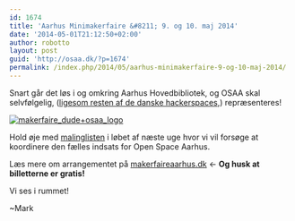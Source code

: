 ```yaml
---
id: 1674
title: 'Aarhus Minimakerfaire &#8211; 9. og 10. maj 2014'
date: '2014-05-01T21:12:50+02:00'
author: robotto
layout: post
guid: 'http://osaa.dk/?p=1674'
permalink: /index.php/2014/05/aarhus-minimakerfaire-9-og-10-maj-2014/
---
```


Snart går det løs i og omkring Aarhus Hovedbibliotek, og OSAA skal selvfølgelig, ([ligesom resten af de danske hackerspaces](http://makerfaireaarhus.dk/?p=50),) repræsenteres!

[![](https://www.osaa.dk//wp-uploads/2014/05/20140430_143702.jpg "makerfaire_dude+osaa_logo")](https://www.osaa.dk//wp-uploads/2014/05/20140430_143702.jpg)

Hold øje med [malinglisten](https://groups.google.com/forum/#!forum/openspaceaarhus) i løbet af næste uge hvor vi vil forsøge at koordinere den fælles indsats for Open Space Aarhus.

Læs mere om arrangementet på [makerfaireaarhus.dk](http://makerfaireaarhus.dk) &lt;- **Og husk at billetterne er gratis!**

Vi ses i rummet!

~Mark